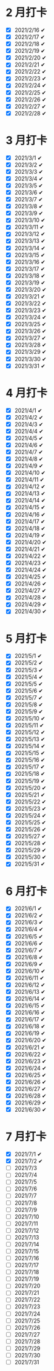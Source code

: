 # 2 月打卡

- [x] 2021/2/16 ✔
- [x] 2021/2/17 ✔
- [x] 2021/2/18 ✔
- [x] 2021/2/19 ✔
- [x] 2021/2/20 ✔
- [x] 2021/2/21 ✔
- [x] 2021/2/22 ✔
- [x] 2021/2/23 ✔
- [x] 2021/2/24 ✔
- [x] 2021/2/25 ✔
- [x] 2021/2/26 ✔
- [x] 2021/2/27 ✔
- [x] 2021/2/28 ✔

# 3 月打卡

- [x] 2021/3/1 ✔
- [x] 2021/3/2 ✔
- [x] 2021/3/3 ✔
- [x] 2021/3/4 ✔
- [x] 2021/3/5 ✔
- [x] 2021/3/6 ✔
- [x] 2021/3/7 ✔
- [x] 2021/3/8 ✔
- [x] 2021/3/9 ✔
- [x] 2021/3/10 ✔
- [x] 2021/3/11 ✔
- [x] 2021/3/12 ✔
- [x] 2021/3/13 ✔
- [x] 2021/3/14 ✔
- [x] 2021/3/15 ✔
- [x] 2021/3/16 ✔
- [x] 2021/3/17 ✔
- [x] 2021/3/18 ✔
- [x] 2021/3/19 ✔
- [x] 2021/3/20 ✔
- [x] 2021/3/21 ✔
- [x] 2021/3/22 ✔
- [x] 2021/3/23 ✔
- [x] 2021/3/24 ✔
- [x] 2021/3/25 ✔
- [x] 2021/3/26 ✔
- [x] 2021/3/27 ✔
- [x] 2021/3/28 ✔
- [x] 2021/3/29 ✔
- [x] 2021/3/30 ✔
- [x] 2021/3/31 ✔

# 4 月打卡

- [x] 2021/4/1 ✔
- [x] 2021/4/2 ✔
- [x] 2021/4/3 ✔
- [x] 2021/4/4 ✔
- [x] 2021/4/5 ✔
- [x] 2021/4/6 ✔
- [x] 2021/4/7 ✔
- [x] 2021/4/8 ✔
- [x] 2021/4/9 ✔
- [x] 2021/4/10 ✔
- [x] 2021/4/11 ✔
- [x] 2021/4/12 ✔
- [x] 2021/4/13 ✔
- [x] 2021/4/14 ✔
- [x] 2021/4/15 ✔
- [x] 2021/4/16 ✔
- [x] 2021/4/17 ✔
- [x] 2021/4/18 ✔
- [x] 2021/4/19 ✔
- [x] 2021/4/20 ✔
- [x] 2021/4/21 ✔
- [x] 2021/4/22 ✔
- [x] 2021/4/23 ✔
- [x] 2021/4/24 ✔
- [x] 2021/4/25 ✔
- [x] 2021/4/26 ✔
- [x] 2021/4/27 ✔
- [x] 2021/4/28 ✔
- [x] 2021/4/29 ✔
- [x] 2021/4/30 ✔

# 5 月打卡

- [x] 2021/5/1 ✔
- [x] 2021/5/2 ✔
- [x] 2021/5/3 ✔
- [x] 2021/5/4 ✔
- [x] 2021/5/5 ✔
- [x] 2021/5/6 ✔
- [x] 2021/5/7 ✔
- [x] 2021/5/8 ✔
- [x] 2021/5/9 ✔
- [x] 2021/5/10 ✔
- [x] 2021/5/11 ✔
- [x] 2021/5/12 ✔
- [x] 2021/5/13 ✔
- [x] 2021/5/14 ✔
- [x] 2021/5/15 ✔
- [x] 2021/5/16 ✔
- [x] 2021/5/17 ✔
- [x] 2021/5/18 ✔
- [x] 2021/5/19 ✔
- [x] 2021/5/20 ✔
- [x] 2021/5/21 ✔
- [x] 2021/5/22 ✔
- [x] 2021/5/23 ✔
- [x] 2021/5/24 ✔
- [x] 2021/5/25 ✔
- [x] 2021/5/26 ✔
- [x] 2021/5/27 ✔
- [x] 2021/5/28 ✔
- [x] 2021/5/29 ✔
- [x] 2021/5/30 ✔
- [x] 2021/5/31 ✔

# 6 月打卡

- [x] 2021/6/1 ✔
- [x] 2021/6/2 ✔
- [x] 2021/6/3 ✔
- [x] 2021/6/4 ✔
- [x] 2021/6/5 ✔
- [x] 2021/6/6 ✔
- [x] 2021/6/7 ✔
- [x] 2021/6/8 ✔
- [x] 2021/6/9 ✔
- [x] 2021/6/10 ✔
- [x] 2021/6/11 ✔
- [x] 2021/6/12 ✔
- [x] 2021/6/13 ✔
- [x] 2021/6/14 ✔
- [x] 2021/6/15 ✔
- [x] 2021/6/16 ✔
- [x] 2021/6/17 ✔
- [x] 2021/6/18 ✔
- [x] 2021/6/19 ✔
- [x] 2021/6/20 ✔
- [x] 2021/6/21 ✔
- [x] 2021/6/22 ✔
- [x] 2021/6/23 ✔
- [x] 2021/6/24 ✔
- [x] 2021/6/25 ✔
- [x] 2021/6/26 ✔
- [x] 2021/6/27 ✔
- [x] 2021/6/28 ✔
- [x] 2021/6/29 ✔
- [x] 2021/6/30 ✔

# 7 月打卡

- [x] 2021/7/1 ✔
- [x] 2021/7/2 ✔
- [ ] 2021/7/3
- [ ] 2021/7/4
- [ ] 2021/7/5
- [ ] 2021/7/6
- [ ] 2021/7/7
- [ ] 2021/7/8
- [ ] 2021/7/9
- [ ] 2021/7/10
- [ ] 2021/7/11
- [ ] 2021/7/12
- [ ] 2021/7/13
- [ ] 2021/7/14
- [ ] 2021/7/15
- [ ] 2021/7/16
- [ ] 2021/7/17
- [ ] 2021/7/18
- [ ] 2021/7/19
- [ ] 2021/7/20
- [ ] 2021/7/21
- [ ] 2021/7/22
- [ ] 2021/7/23
- [ ] 2021/7/24
- [ ] 2021/7/25
- [ ] 2021/7/26
- [ ] 2021/7/27
- [ ] 2021/7/28
- [ ] 2021/7/29
- [ ] 2021/7/30
- [ ] 2021/7/31
